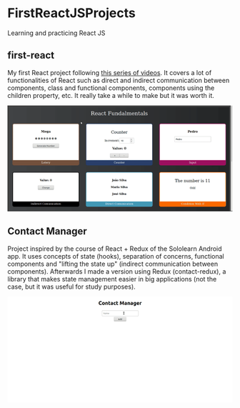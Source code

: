 # FirstReactJSProjects
Learning and practicing React JS

## first-react

My first React project following <a href="https://www.youtube.com/watch?v=XQxitgyZ_S4">this series of videos</a>. It covers a lot of functionalities of React such as  direct and indirect communication between components, class and functional components, components using the children property, etc. It really take a while to make but it was worth it. <br/>

![first-react site](https://github.com/arturo32/FirstReactJSProjects/blob/master/images/first-react.gif)


## Contact Manager

Project inspired by the course of React + Redux of the Sololearn Android app. It uses concepts of state (hooks), separation of concerns, functional components and "lifting the state up" (indirect communication between components). Afterwards I made a version using Redux (contact-redux), a library that makes state management easier in big applications (not the case, but it was useful for study purposes).

![Contact Manager site](https://github.com/arturo32/FirstReactJSProjects/blob/master/images/contact.gif)



